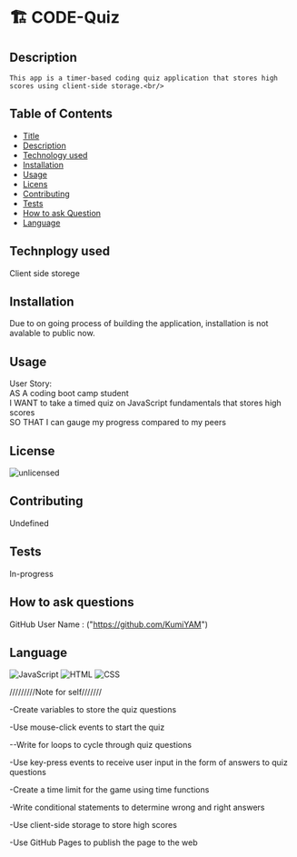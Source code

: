 # 🏗️ CODE-Quiz
## Description
    This app is a timer-based coding quiz application that stores high scores using client-side storage.<br/>

## Table of Contents

- [Title](#title)
- [Description](#description)
- [Technology used](#technology)
- [Installation](#installation)
- [Usage](#usage)
- [Licens](#license)
- [Contributing](#contributing)
- [Tests](#tests)
- [How to ask Question](#Questions)
- [Language](#language)

## Technplogy used
   Client side storege

## Installation
   Due to on going process of building the application, installation is not avalable to public now.<br/>

## Usage
User Story:<br/>
AS A coding boot camp student<br/>
I WANT to take a timed quiz on JavaScript fundamentals that stores high scores<br/>
SO THAT I can gauge my progress compared to my peers

## License
![unlicensed](https://img.shields.io/badge/unlicense-%24%7Blicense%7D-green)


## Contributing
Undefined

## Tests
In-progress

## How to ask questions
GitHub User Name :  ("https://github.com/KumiYAM")

## Language
<!-- ![JavaScript](https://img.shields.io/badge/ -->
![JavaScript](https://img.shields.io/badge/Language-JavaScript-yellow)
![HTML](https://img.shields.io/badge/Language-HTML-red)
![CSS](https://img.shields.io/badge/Language-CSS-blue)



/////////Note for self///////

-Create variables to store the quiz questions

-Use mouse-click events to start the quiz

--Write for loops to cycle through quiz questions

-Use key-press events to receive user input in the form of answers to quiz questions

-Create a time limit for the game using time functions

-Write conditional statements to determine wrong and right answers

-Use client-side storage to store high scores

-Use GitHub Pages to publish the page to the web

